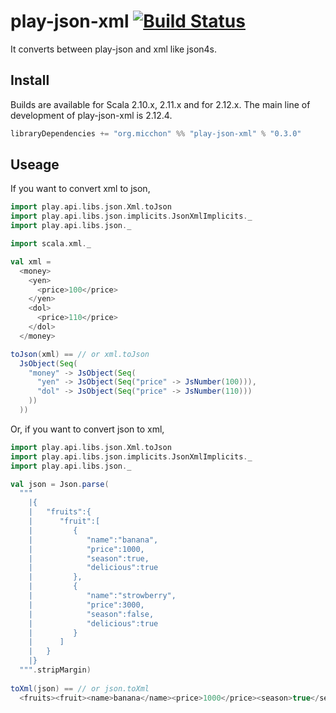 # play-json-xml [![Build Status](https://travis-ci.org/3tty0n/play-json-xml.svg?branch=master)](https://travis-ci.org/3tty0n/play-json-xml)

It converts between play-json and xml like json4s.

## Install

Builds are available for Scala 2.10.x, 2.11.x and for 2.12.x. The main line of development of play-json-xml is 2.12.4.

```scala
libraryDependencies += "org.micchon" %% "play-json-xml" % "0.3.0"
```

## Useage

If you want to convert xml to json,

```scala
import play.api.libs.json.Xml.toJson
import play.api.libs.json.implicits.JsonXmlImplicits._
import play.api.libs.json._

import scala.xml._

val xml =
  <money>
    <yen>
      <price>100</price>
    </yen>
    <dol>
      <price>110</price>
    </dol>
  </money>

toJson(xml) == // or xml.toJson
  JsObject(Seq(
    "money" -> JsObject(Seq(
      "yen" -> JsObject(Seq("price" -> JsNumber(100))),
      "dol" -> JsObject(Seq("price" -> JsNumber(110)))
    ))
  ))
```

Or, if you want to convert json to xml,

```scala
import play.api.libs.json.Xml.toJson
import play.api.libs.json.implicits.JsonXmlImplicits._
import play.api.libs.json._

val json = Json.parse(
  """
    |{
    |   "fruits":{
    |      "fruit":[
    |         {
    |            "name":"banana",
    |            "price":1000,
    |            "season":true,
    |            "delicious":true
    |         },
    |         {
    |            "name":"strowberry",
    |            "price":3000,
    |            "season":false,
    |            "delicious":true
    |         }
    |      ]
    |   }
    |}
  """.stripMargin)
  
toXml(json) == // or json.toXml
  <fruits><fruit><name>banana</name><price>1000</price><season>true</season><delicious>true</delicious></fruit><fruit><name>strowberry</name><price>3000</price><season>false</season><delicious>true</delicious></fruit></fruits>
```
